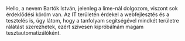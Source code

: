 Hello, a nevem Bartók István, jelenleg a lime-nál dolgozom, viszont sok érdeklődési köröm van.
Az IT területén érdekel a webfejlesztés és a tesztelés is, úgy látom, hogy a tanfolyam segitségével mindkét területre rálátást szerezhetek, ezért szivesen kipróbálnám magam tesztautomatizálóként.